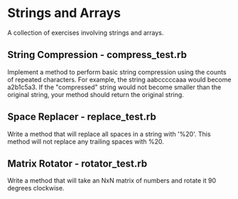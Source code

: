 # Strings and Arrays
A collection of exercises involving strings and arrays.

## String Compression - compress_test.rb

Implement a method to perform basic string compression using the counts of
repeated characters. For example, the string aabcccccaaa would become
a2b1c5a3. If the "compressed" string would not become smaller than the original
string, your method should return the original string.


## Space Replacer - replace_test.rb

Write a method that will replace all spaces in a string with '%20'. This method
will not replace any trailing spaces with %20.



## Matrix Rotator - rotator_test.rb

Write a method that will take an NxN matrix of numbers and rotate it 90 degrees
clockwise.
